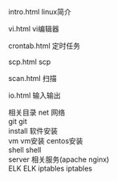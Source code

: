 intro.html    linux简介

vi.html       vi编辑器

crontab.html  定时任务

scp.html      scp

scan.html     扫描

io.html       输入输出

相关目录
net           网络  
git           git  
install       软件安装  
vm            vm安装 centos安装  
shell         shell  
server        相关服务(apache nginx)  
ELK           ELK
iptables iptables
